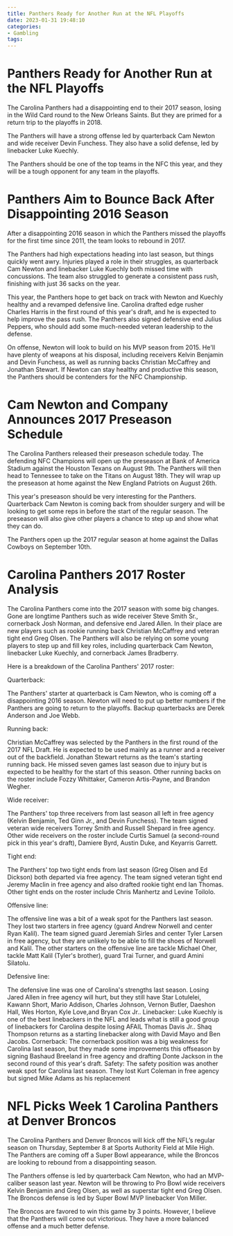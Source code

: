 ```yaml
---
title: Panthers Ready for Another Run at the NFL Playoffs
date: 2023-01-31 19:48:10
categories:
- Gambling
tags:
---
```



#  Panthers Ready for Another Run at the NFL Playoffs

The Carolina Panthers had a disappointing end to their 2017 season, losing in the Wild Card round to the New Orleans Saints. But they are primed for a return trip to the playoffs in 2018.

The Panthers will have a strong offense led by quarterback Cam Newton and wide receiver Devin Funchess. They also have a solid defense, led by linebacker Luke Kuechly.

The Panthers should be one of the top teams in the NFC this year, and they will be a tough opponent for any team in the playoffs.

#  Panthers Aim to Bounce Back After Disappointing 2016 Season

After a disappointing 2016 season in which the Panthers missed the playoffs for the first time since 2011, the team looks to rebound in 2017.

The Panthers had high expectations heading into last season, but things quickly went awry. Injuries played a role in their struggles, as quarterback Cam Newton and linebacker Luke Kuechly both missed time with concussions. The team also struggled to generate a consistent pass rush, finishing with just 36 sacks on the year.

This year, the Panthers hope to get back on track with Newton and Kuechly healthy and a revamped defensive line. Carolina drafted edge rusher Charles Harris in the first round of this year's draft, and he is expected to help improve the pass rush. The Panthers also signed defensive end Julius Peppers, who should add some much-needed veteran leadership to the defense.

On offense, Newton will look to build on his MVP season from 2015. He'll have plenty of weapons at his disposal, including receivers Kelvin Benjamin and Devin Funchess, as well as running backs Christian McCaffrey and Jonathan Stewart. If Newton can stay healthy and productive this season, the Panthers should be contenders for the NFC Championship.

#  Cam Newton and Company Announces 2017 Preseason Schedule 

The Carolina Panthers released their preseason schedule today. The defending NFC Champions will open up the preseason at Bank of America Stadium against the Houston Texans on August 9th. The Panthers will then head to Tennessee to take on the Titans on August 18th. They will wrap up the preseason at home against the New England Patriots on August 26th.

This year's preseason should be very interesting for the Panthers. Quarterback Cam Newton is coming back from shoulder surgery and will be looking to get some reps in before the start of the regular season. The preseason will also give other players a chance to step up and show what they can do.

The Panthers open up the 2017 regular season at home against the Dallas Cowboys on September 10th.

#  Carolina Panthers 2017 Roster Analysis

The Carolina Panthers come into the 2017 season with some big changes. Gone are longtime Panthers such as wide receiver Steve Smith Sr., cornerback Josh Norman, and defensive end Jared Allen. In their place are new players such as rookie running back Christian McCaffrey and veteran tight end Greg Olsen. The Panthers will also be relying on some young players to step up and fill key roles, including quarterback Cam Newton, linebacker Luke Kuechly, and cornerback James Bradberry.

Here is a breakdown of the Carolina Panthers' 2017 roster:

Quarterback:

The Panthers' starter at quarterback is Cam Newton, who is coming off a disappointing 2016 season. Newton will need to put up better numbers if the Panthers are going to return to the playoffs. Backup quarterbacks are Derek Anderson and Joe Webb.

Running back:

Christian McCaffrey was selected by the Panthers in the first round of the 2017 NFL Draft. He is expected to be used mainly as a runner and a receiver out of the backfield. Jonathan Stewart returns as the team's starting running back. He missed seven games last season due to injury but is expected to be healthy for the start of this season. Other running backs on the roster include Fozzy Whittaker, Cameron Artis-Payne, and Brandon Wegher.

Wide receiver:

The Panthers' top three receivers from last season all left in free agency (Kelvin Benjamin, Ted Ginn Jr., and Devin Funchess). The team signed veteran wide receivers Torrey Smith and Russell Shepard in free agency. Other wide receivers on the roster include Curtis Samuel (a second-round pick in this year's draft), Damiere Byrd, Austin Duke, and Keyarris Garrett.

Tight end:

The Panthers' top two tight ends from last season (Greg Olsen and Ed Dickson) both departed via free agency. The team signed veteran tight end Jeremy Maclin in free agency and also drafted rookie tight end Ian Thomas. Other tight ends on the roster include Chris Manhertz and Levine Toilolo.

Offensive line:

The offensive line was a bit of a weak spot for the Panthers last season. They lost two starters in free agency (guard Andrew Norwell and center Ryan Kalil). The team signed guard Jeremiah Sirles and center Tyler Larsen in free agency, but they are unlikely to be able to fill the shoes of Norwell and Kalil. The other starters on the offensive line are tackle Michael Oher, tackle Matt Kalil (Tyler's brother), guard Trai Turner, and guard Amini Silatolu.



          

Defensive line:

The defensive line was one of Carolina's strengths last season. Losing Jared Allen in free agency will hurt, but they still have Star Lotulelei, Kawann Short, Mario Addison, Charles Johnson, Vernon Butler, Daeshon Hall, Wes Horton, Kyle Love,and Bryan Cox Jr.. Linebacker: Luke Kuechly is one of the best linebackers in the NFL and leads what is still a good group of linebackers for Carolina despite losing AFAIL Thomas Davis Jr.. Shaq Thompson returns as a starting linebacker along with David Mayo and Ben Jacobs. Cornerback: The cornerback position was a big weakness for Carolina last season, but they made some improvements this offseason by signing Bashaud Breeland in free agency and drafting Donte Jackson in the second round of this year's draft. Safety: The safety position was another weak spot for Carolina last season. They lost Kurt Coleman in free agency but signed Mike Adams as his replacement

#  NFL Picks Week 1 Carolina Panthers at Denver Broncos

The Carolina Panthers and Denver Broncos will kick off the NFL’s regular season on Thursday, September 8 at Sports Authority Field at Mile High. The Panthers are coming off a Super Bowl appearance, while the Broncos are looking to rebound from a disappointing season.

The Panthers offense is led by quarterback Cam Newton, who had an MVP-caliber season last year. Newton will be throwing to Pro Bowl wide receivers Kelvin Benjamin and Greg Olsen, as well as superstar tight end Greg Olsen. The Broncos defense is led by Super Bowl MVP linebacker Von Miller.

The Broncos are favored to win this game by 3 points. However, I believe that the Panthers will come out victorious. They have a more balanced offense and a much better defense.